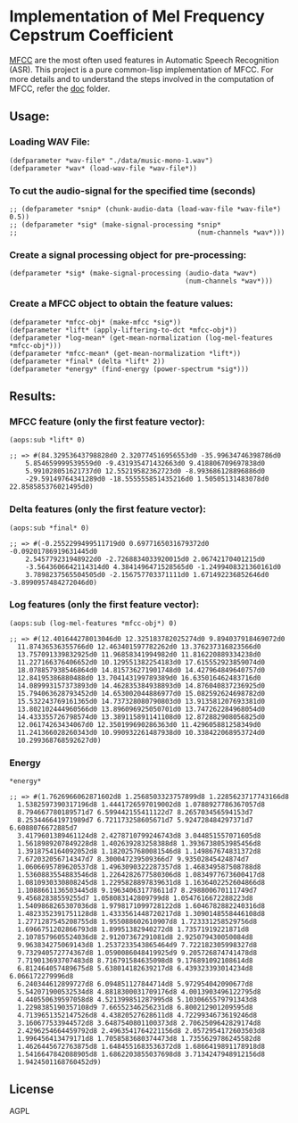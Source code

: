 # Implementation of Mel Frequency Cepstrum Coefficient

[MFCC](https://www.wikiwand.com/en/Mel-frequency_cepstrum)  are the most often used features in Automatic Speech Recognition (ASR). This project is a pure common-lisp implementation of MFCC. For more details and to understand the steps involved in the computation of MFCC, refer the [doc](./doc/) folder.


## Usage:

### Loading WAV File:
```
(defparameter *wav-file* "./data/music-mono-1.wav")
(defparameter *wav* (load-wav-file *wav-file*))
```

### To cut the audio-signal for the specified time (seconds)
```
;; (defparameter *snip* (chunk-audio-data (load-wav-file *wav-file*) 0.5))
;; (defparameter *sig* (make-signal-processing *snip*
;;                                             (num-channels *wav*)))

```

### Create a signal processing object for pre-processing:
```
(defparameter *sig* (make-signal-processing (audio-data *wav*)
                                            (num-channels *wav*)))
```

### Create a MFCC object to obtain the feature values: 
```
(defparameter *mfcc-obj* (make-mfcc *sig*))
(defparameter *lift* (apply-liftering-to-dct *mfcc-obj*))
(defparameter *log-mean* (get-mean-normalization (log-mel-features *mfcc-obj*)))
(defparameter *mfcc-mean* (get-mean-normalization *lift*))
(defparameter *final* (delta *lift* 2))
(defparameter *energy* (find-energy (power-spectrum *sig*)))
```

## Results:
### MFCC feature (only the first feature vector):
```
(aops:sub *lift* 0)

;; => #(84.32953643798828d0 2.320774516956553d0 -35.99634746398786d0 
    5.854659999539559d0 -9.431935471432663d0 9.418806709697838d0 
    5.991028051621737d0 12.55219582362723d0 -8.993686128896886d0 
    -29.59149764341289d0 -18.555555851435216d0 1.50505131483078d0 22.858585376021495d0)
```

### Delta features (only the first feature vector): 
```
(aops:sub *final* 0)

;; => #(-0.2552299499511719d0 0.6977165031679372d0 -0.09201786919631445d0 
    2.545779231948922d0 -2.7268834033920015d0 2.06742170401215d0 
    -3.5643606642114314d0 4.3841496471528565d0 -1.2499408321360161d0 
    3.7898237565504505d0 -2.156757703371111d0 1.671492236852646d0 -3.8990957484272046d0)
```

### Log features (only the first feature vector): 
```
(aops:sub (log-mel-features *mfcc-obj*) 0)

;; => #(12.401644278013046d0 12.325183782025274d0 9.894037918469072d0
  11.87436536355766d0 12.463401597782262d0 13.376237316823566d0
  13.757091339832925d0 11.96858341994982d0 11.816220889334238d0
  11.227166376406652d0 10.129551382254183d0 17.615552923859074d0
  18.078857938546864d0 14.815736271901748d0 14.427964849640757d0
  12.84195386880488d0 13.704143199789389d0 16.635016462483716d0
  14.089993157373893d0 14.462835384938893d0 14.876040837236925d0
  15.794063628793452d0 14.653002044886977d0 15.082592624698782d0
  15.532243769161365d0 14.737328080790803d0 13.913581207693381d0
  13.802102444960566d0 13.896096925050701d0 13.747262284968054d0
  14.433355726798574d0 13.389115891141108d0 12.872882908056825d0
  12.06174263434067d0 12.350199690286363d0 11.429605881258349d0
  11.241366028260343d0 10.990932261487938d0 10.338422068953724d0
  10.299368768592627d0)

```

### Energy
```
*energy*

;; => #(1.7626966062871602d8 1.2568503323757899d8 1.2285623717743166d8
  1.5382597390317196d8 1.4441726597019002d8 1.0788927786367057d8
  8.794667780189571d7 6.599442155411122d7 8.265703456594153d7
  8.253446641971989d7 6.721173258605671d7 5.924728484297371d7 6.6088076672885d7
  3.4179601389461124d8 2.4278710799246743d8 3.044851557071605d8
  1.5618989207849228d8 1.402639283258388d8 1.3936738053985456d8
  1.3918754164092052d8 1.1820257680081546d8 1.149867674831372d8
  7.672032056714347d7 8.300047239509366d7 9.93502845424874d7
  1.0606695789620537d8 1.4963090322287357d8 1.468349587508788d8
  1.5360883554883546d8 1.2264282677580306d8 1.0834977673600417d8
  1.0810930330808245d8 1.2295828897839631d8 1.1636402252604866d8
  1.1088661136503445d8 9.196340631778611d7 8.298800670111749d7
  9.45682838559255d7 1.058083142809799d8 1.0547616672288223d8
  1.5409868265307036d8 1.9798171099728122d8 1.6046782882240316d8
  1.4823352391751128d8 1.4333561448720217d8 1.3090148558446108d8
  1.2771287545208755d8 1.955088602610907d8 1.723331258529756d8
  1.6966751202866793d8 1.89951382940272d8 1.73571919221871d8
  2.1078579605524036d8 2.91207367291081d8 2.925079430050084d8
  9.963834275069143d8 1.2537233543865464d9 7.722182305998327d8
  9.732940572774367d8 1.0590086048419925d9 9.205726874741478d8
  7.719013693707483d8 8.716791584635098d8 9.176891092108614d8
  6.812464057489675d8 5.638014182639217d8 6.439323393014234d8 6.066172279996d8
  6.240344612899727d8 6.094851127844714d8 5.972954042090677d8
  5.542071900532534d8 4.8818300031709176d8 4.0013903496122795d8
  4.440550639597058d8 4.521399851287995d8 5.1030665579791343d8
  1.2298385190357108d9 7.66552346256231d8 6.800212901209595d8
  4.7139651352147526d8 4.43820527628611d8 4.7229934673619246d8
  3.160677533944572d8 3.6487540801100373d8 2.7062509642829174d8
  2.4296254664459792d8 2.4963541764221156d8 2.0572954172603503d8
  1.996456413479171d8 1.7058583680374473d8 1.7355629786245582d8
  1.4626445672763875d8 1.6484551683536372d8 1.6866419891178918d8
  1.5416647842088905d8 1.6862203855037698d8 3.7134247948912156d8
  1.9424501168760452d9) 
```

## License

AGPL

